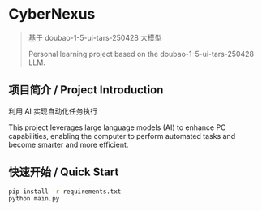 # CyberNexus

> 基于 doubao-1-5-ui-tars-250428 大模型
> 
> Personal learning project based on the doubao-1-5-ui-tars-250428 LLM.

## 项目简介 / Project Introduction

利用 AI 实现自动化任务执行

This project leverages large language models (AI) to enhance PC capabilities, enabling the computer to perform automated tasks and become smarter and more efficient.

## 快速开始 / Quick Start

```bash
pip install -r requirements.txt
python main.py
```
